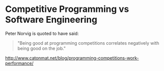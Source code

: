 
# Competitive Programming vs Software Engineering

Peter Norvig is quoted to have said: 

> "Being good at programming competitions correlates negatively with being good on the job."

http://www.catonmat.net/blog/programming-competitions-work-performance/
